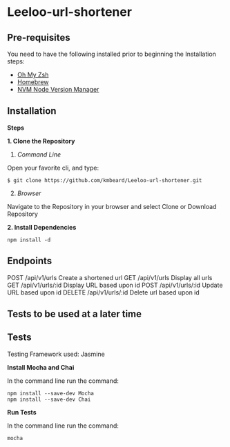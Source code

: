 # Leeloo-url-shortener

## Pre-requisites
You need to have the following installed prior to beginning the Installation steps:

* [Oh My Zsh](https://github.com/robbyrussell/oh-my-zsh/wiki/Installing-ZSH)
* [Homebrew](https://brew.sh/)
* [NVM Node Version Manager](https://github.com/creationix/nvm/blob/master/README.md)


## Installation
__Steps__

__1. Clone the Repository__

   1. _Command Line_

Open your favorite cli, and type:

    $ git clone https://github.com/kmbeard/Leeloo-url-shortener.git

   2. _Browser_

Navigate to the Repository in your browser and select Clone or Download Repository


__2. Install Dependencies__

    npm install -d


## Endpoints

POST /api/v1/urls
   Create a shortened url
GET /api/v1/urls
    Display all urls
GET /api/v1/urls/:id
    Display URL based upon id
POST /api/v1/urls/:id
    Update URL based upon id
DELETE  /api/v1/urls/:id
    Delete url based upon id


## Tests to be used at a later time    
## Tests
Testing Framework used: Jasmine

__Install Mocha and Chai__

In the command line run the command:

    npm install --save-dev Mocha
    npm install --save-dev Chai

__Run Tests__

In the command line run the command:

    mocha
